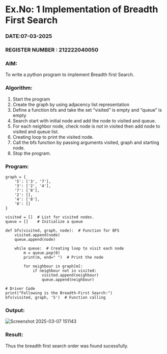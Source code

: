 # Ex.No: 1  Implementation of Breadth First Search 
### DATE:07-03-2025                                                                            
### REGISTER NUMBER : 212222040050
### AIM: 
To write a python program to implement Breadth first Search. 
### Algorithm:
1. Start the program
2. Create the graph by using adjacency list representation
3. Define a function bfs and take the set “visited” is empty and “queue” is empty
4. Search start with initial node and add the node to visited and queue.
5. For each neighbor node, check node is not in visited then add node to visited and queue list.
6.  Creating loop to print the visited node.
7.   Call the bfs function by passing arguments visited, graph and starting node.
8.   Stop the program.
### Program:
```
graph = {
    '5': ['3', '7'],
    '3': ['2', '4'],
    '7': ['8'],
    '2': [],
    '4': ['8'],
    '8': []
}

visited = []  # List for visited nodes.
queue = []    # Initialize a queue

def bfs(visited, graph, node):  # Function for BFS
    visited.append(node)
    queue.append(node)

    while queue:  # Creating loop to visit each node
        m = queue.pop(0)
        print(m, end=" ")  # Print the node

        for neighbour in graph[m]:
            if neighbour not in visited:
                visited.append(neighbour)
                queue.append(neighbour)

# Driver Code
print("Following is the Breadth-First Search:")
bfs(visited, graph, '5')  # Function calling
```

### Output:
![Screenshot 2025-03-07 151143](https://github.com/user-attachments/assets/6d186e33-6cd2-465e-9e41-7e18899de1ce)


### Result:
Thus the breadth first search order was found sucessfully.
